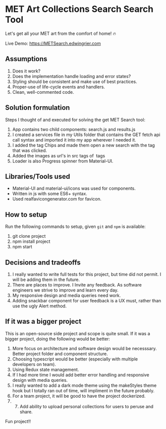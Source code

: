 # MET Art Collections Search Search Tool

Let's get all your MET art from the comfort of home! :fire:

Live Demo: https://METSearch.edwingrier.com

## Assumptions

1. Does it work?
2. Does the implementation handle loading and error states?
3. Styling should be consistent and make use of best practices.
4. Proper-use of life-cycle events and handlers.
5. Clean, well-commented code.

## Solution formulation

Steps I thought of and executed for solving the get MET Search tool:

1. App contains two child components: search.js and results.js
2. I created a services file in my Utils folder that contains the GET fetch api call syntax and imported it into my app wherever I needed it.
3. I added the tag Chips and made them open a new search with the tag that was clicked.
4. Added the images as url's in src tags of <img> tags
5. Loader is also Progress spinner from Material-UI.

## Libraries/Tools used

* Material-UI and material-ui/icons was used for components.
* Written in js with some ES6+ syntax.
* Used realfavicongenerator.com for favicon.

## How to setup

Run the following commands to setup, given `git` and `npm` is available:

1. git clone project
2. npm install project
3. npm start

## Decisions and tradeoffs

1. I really wanted to write full tests for this project, but time did not permit. I will be adding them in the future.
2. There are places to improve. I Invite any feedback. As software engineers we strive to improve and learn every day.
3. My responsive design and media queries need work.
4. Adding snackbar component for user feedback is a UX must, rather than use the ugly Alert method.

## If it was a bigger project

This is an open-source side project and scope is quite small. If it was a bigger project, doing the following would be better:

1. More focus on architecture and software design would be necesssary. Better project folder and component structure.
2. Choosing typescript would be better (especially with multiple developers on team).
3. Using Redux state management.
4. If I had more time I would add better error handling and responsive design with media queries.
5. I really wanted to add a dark mode theme using the makeStyles theme hook but I totally ran out of time, will impliment in the future probably.
6. For a team project, it will be good to have the project dockerized.
7. 7. Add ability to upload personal collections for users to peruse and share.

Fun project!!
